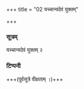 +++
title = "02 यच्चान्यदेवं युक्तम्"

+++
### सूत्रम्
यच्चान्यदेवं युक्तम् २

### टिप्पनी
+++(पूर्वसूत्रे वीक्षताम् ।)+++
